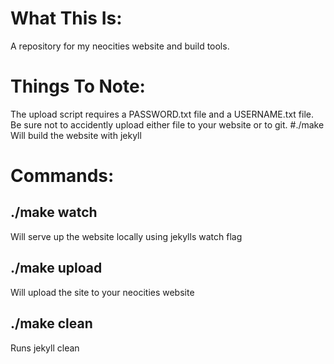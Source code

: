 # What This Is:
A repository for my neocities website and build tools.  
# Things To Note:
The upload script requires a PASSWORD.txt file and a USERNAME.txt file. Be sure not to accidently upload either file to your website or to git. 
 #./make
Will build the website with jekyll
# Commands:
## ./make watch
Will serve up the website locally using jekylls watch flag
## ./make upload 
Will upload the site to your neocities website
## ./make clean
Runs jekyll clean
